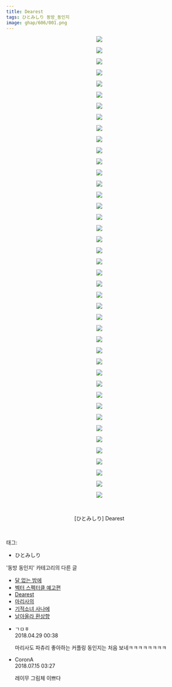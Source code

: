 ```yaml
---
title: Dearest
tags: ひとみしり 동방_동인지
image: ghap/606/001.png
---
```

<div class="article">
<p style="text-align: center; clear: none; float: none;"><img src="{{ site.nasurl }}/ghap/606/001.png"/></p>
<p style="text-align: center; clear: none; float: none;"><img src="{{ site.nasurl }}/ghap/606/002.png"/></p>
<p style="text-align: center; clear: none; float: none;"><img src="{{ site.nasurl }}/ghap/606/003.png"/></p>
<p style="text-align: center; clear: none; float: none;"><img src="{{ site.nasurl }}/ghap/606/004.png"/></p>
<p style="text-align: center; clear: none; float: none;"><img src="{{ site.nasurl }}/ghap/606/005.png"/></p>
<p style="text-align: center; clear: none; float: none;"><img src="{{ site.nasurl }}/ghap/606/006.png"/></p>
<p style="text-align: center; clear: none; float: none;"><img src="{{ site.nasurl }}/ghap/606/007.png"/></p>
<p style="text-align: center; clear: none; float: none;"><img src="{{ site.nasurl }}/ghap/606/008.png"/></p>
<p style="text-align: center; clear: none; float: none;"><img src="{{ site.nasurl }}/ghap/606/009.png"/></p>
<p style="text-align: center; clear: none; float: none;"><img src="{{ site.nasurl }}/ghap/606/010.png"/></p>
<p style="text-align: center; clear: none; float: none;"><img src="{{ site.nasurl }}/ghap/606/011.png"/></p>
<p style="text-align: center; clear: none; float: none;"><img src="{{ site.nasurl }}/ghap/606/012.png"/></p>
<p style="text-align: center; clear: none; float: none;"><img src="{{ site.nasurl }}/ghap/606/013.png"/></p>
<p style="text-align: center; clear: none; float: none;"><img src="{{ site.nasurl }}/ghap/606/014.png"/></p>
<p style="text-align: center; clear: none; float: none;"><img src="{{ site.nasurl }}/ghap/606/015.png"/></p>
<p style="text-align: center; clear: none; float: none;"><img src="{{ site.nasurl }}/ghap/606/016.png"/></p>
<p style="text-align: center; clear: none; float: none;"><img src="{{ site.nasurl }}/ghap/606/017.png"/></p>
<p style="text-align: center; clear: none; float: none;"><img src="{{ site.nasurl }}/ghap/606/018.png"/></p>
<p style="text-align: center; clear: none; float: none;"><img src="{{ site.nasurl }}/ghap/606/019.png"/></p>
<p style="text-align: center; clear: none; float: none;"><img src="{{ site.nasurl }}/ghap/606/020.png"/></p>
<p style="text-align: center; clear: none; float: none;"><img src="{{ site.nasurl }}/ghap/606/021.png"/></p>
<p style="text-align: center; clear: none; float: none;"><img src="{{ site.nasurl }}/ghap/606/022.png"/></p>
<p style="text-align: center; clear: none; float: none;"><img src="{{ site.nasurl }}/ghap/606/023.png"/></p>
<p style="text-align: center; clear: none; float: none;"><img src="{{ site.nasurl }}/ghap/606/024.png"/></p>
<p style="text-align: center; clear: none; float: none;"><img src="{{ site.nasurl }}/ghap/606/025.png"/></p>
<p style="text-align: center; clear: none; float: none;"><img src="{{ site.nasurl }}/ghap/606/026.png"/></p>
<p style="text-align: center; clear: none; float: none;"><img src="{{ site.nasurl }}/ghap/606/027.png"/></p>
<p style="text-align: center; clear: none; float: none;"><img src="{{ site.nasurl }}/ghap/606/028.png"/></p>
<p style="text-align: center; clear: none; float: none;"><img src="{{ site.nasurl }}/ghap/606/029.png"/></p>
<p style="text-align: center; clear: none; float: none;"><img src="{{ site.nasurl }}/ghap/606/030.png"/></p>
<p style="text-align: center; clear: none; float: none;"><img src="{{ site.nasurl }}/ghap/606/031.png"/></p>
<p style="text-align: center; clear: none; float: none;"><img src="{{ site.nasurl }}/ghap/606/032.png"/></p>
<p style="text-align: center; clear: none; float: none;"><img src="{{ site.nasurl }}/ghap/606/033.png"/></p>
<p style="text-align: center; clear: none; float: none;"><img src="{{ site.nasurl }}/ghap/606/034.png"/></p>
<p style="text-align: center; clear: none; float: none;"><img src="{{ site.nasurl }}/ghap/606/035.png"/></p>
<p style="text-align: center; clear: none; float: none;"><img src="{{ site.nasurl }}/ghap/606/036.png"/></p>
<p style="text-align: center; clear: none; float: none;"><img src="{{ site.nasurl }}/ghap/606/037.png"/></p>
<p style="text-align: center; clear: none; float: none;"><img src="{{ site.nasurl }}/ghap/606/038.png"/></p>
<p style="text-align: center; clear: none; float: none;"><img src="{{ site.nasurl }}/ghap/606/039.png"/></p>
<p style="text-align: center; clear: none; float: none;"><img src="{{ site.nasurl }}/ghap/606/040.png"/></p>
<p style="text-align: center; clear: none; float: none;"><img src="{{ site.nasurl }}/ghap/606/041.png"/></p>
<p style="text-align: center; clear: none; float: none;"><img src="{{ site.nasurl }}/ghap/606/042.png"/></p>
<p style="text-align: center; clear: none; float: none;"><br/></p>
<p style="text-align: center; clear: none; float: none;">[ひとみしり] Dearest</p>
<p><br/></p>
</div><div class="tagTrail">
<p>태그: </p>
<ul>
<li>ひとみしり</li>
</ul>
</div><div class="another">
<p>'동방 동인지' 카테고리의 다른 글</p>
<ul>
<li><a href="/2016-06-29-ghap_608">달 없는 밤에</a></li>
<li><a href="/2016-06-28-ghap_607">벡터 스펙터클 예고편</a></li>
<li><a href="/2016-06-28-ghap_606">Dearest</a></li>
<li><a href="/2016-06-28-ghap_605">마리사의</a></li>
<li><a href="/2016-06-28-ghap_604">기적소녀 사나에</a></li>
<li><a href="/2016-06-28-ghap_603">날아올라 환상향</a></li>
</ul>
</div><div class="cb_module cb_fluid">
<div class="cb_wrt cb_profile">
<div class="comment">
<ul>
<li class="cb_thumb_off" id="comment15246786">
<div class="cb_comment_area">
<div class="cb_info_area">
<div class="cb_section">
<span class="cb_nick_name">ㄱㅁㅎ</span>
</div>
<div class="cb_section">
<span class="cb_date">2018.04.29 00:38 </span>
</div>
</div>
<div class="cb_dsc_comment">
<p class="cb_dsc">
											마리사도 파츄리 좋아하는 커플링 동인지는 처음 보네ㅋㅋㅋㅋㅋㅋㅋㅋ
										</p>
</div>
</div></li>
<li class="cb_thumb_off" id="comment15286845">
<div class="cb_comment_area">
<div class="cb_info_area">
<div class="cb_section">
<span class="cb_nick_name">CoronA</span>
</div>
<div class="cb_section">
<span class="cb_date">2018.07.15 03:27 </span>
</div>
</div>
<div class="cb_dsc_comment">
<p class="cb_dsc">
											레이무 그림체 이쁘다
										</p>
</div>
</div></li>
</ul>
</div>
</div><!-- commentList close -->
</div>